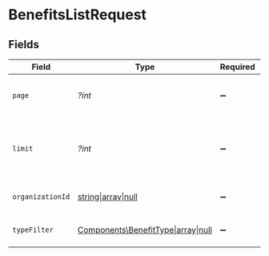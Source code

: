# BenefitsListRequest


## Fields

| Field                                                                                      | Type                                                                                       | Required                                                                                   | Description                                                                                |
| ------------------------------------------------------------------------------------------ | ------------------------------------------------------------------------------------------ | ------------------------------------------------------------------------------------------ | ------------------------------------------------------------------------------------------ |
| `page`                                                                                     | *?int*                                                                                     | :heavy_minus_sign:                                                                         | Page number, defaults to 1.                                                                |
| `limit`                                                                                    | *?int*                                                                                     | :heavy_minus_sign:                                                                         | Size of a page, defaults to 10. Maximum is 100.                                            |
| `organizationId`                                                                           | [string\|array\|null](../../Models/Operations/BenefitsListQueryParamOrganizationIDFilter.md) | :heavy_minus_sign:                                                                         | Filter by organization ID.                                                                 |
| `typeFilter`                                                                               | [Components\BenefitType\|array\|null](../../Models/Operations/BenefitTypeFilter.md)        | :heavy_minus_sign:                                                                         | Filter by benefit type.                                                                    |